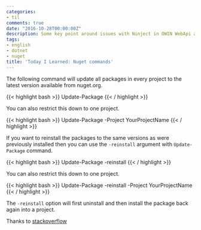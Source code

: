 ```yaml
---
categories:
- til
comments: true
date: "2016-10-28T00:00:00Z"
description: Some key point around issues with Ninject in OWIN WebApi application
tags:
- english
- dotnet
- nuget
title: 'Today I Learned: Nuget commands'
---
```


The following command will update all packages in every project to the latest version available from nuget.org.

{{< highlight bash >}}
Update-Package
{{< / highlight >}}

You can also restrict this down to one project.

{{< highlight bash >}}
Update-Package -Project YourProjectName
{{< / highlight >}}

If you want to reinstall the packages to the same versions as were previously installed then you can use the `-reinstall` argument with `Update-Package` command.

{{< highlight bash >}}
Update-Package -reinstall
{{< / highlight >}}

You can also restrict this down to one project.

{{< highlight bash >}}
Update-Package -reinstall -Project YourProjectName
{{< / highlight >}}

The `-reinstall` option will first uninstall and then install the package back again into a project.

Thanks to [stackoverflow](http://stackoverflow.com/a/6882750)
